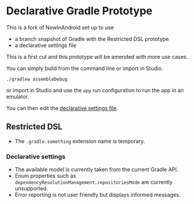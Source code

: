 # Declarative Gradle Prototype

This is a fork of NowInAndroid set up to use

* a branch snapshot of Gradle with the Restricted DSL prototype
* a declarative settings file

This is a first cut and this prototype will be amended with more use cases.

You can simply build from the command line or import in Studio.

```shell
./gradlew assembleDebug
```

or import in Studio and use the `app` run configuration to run the app in an emulator.

You can then edit the [declarative settings file](./settings.gradle.something).

## Restricted DSL

* The `.gradle.something` extension name is temporary.

### Declarative settings

* The available model is currently taken from the current Gradle API.
* Enum properties such as `dependencyResolutionManagement.repositoriesMode` are currently unsupported.
* Error reporting is not user friendly but displays informed messages.
